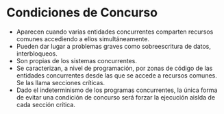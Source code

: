 # Condiciones de Concurso

- Aparecen cuando varias entidades concurrentes comparten recursos comunes accediendo a ellos simultáneamente.
- Pueden dar lugar a problemas graves como sobreescritura de datos, interbloqueos.
- Son propias de los sistemas concurrentes.
- Se caracterizan, a nivel de programación, por zonas de código de las entidades concurrentes desde las que se accede a recursos comunes. Se las llama secciones críticas.
- Dado el indeterminismo de los programas concurrentes, la única forma de evitar una condición de concurso será forzar la ejecución aislda de cada sección crítica.
